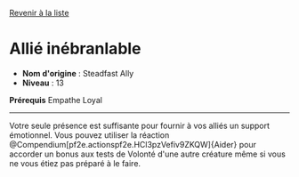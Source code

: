 [Revenir à la liste](..)

# Allié inébranlable

 * **Nom d'origine** : Steadfast Ally
 * **Niveau** : 13


<p><span id="ctl00_MainContent_DetailedOutput"><strong>Prérequis</strong> Empathe Loyal<br></span></p>
<hr>
<p>Votre seule présence est suffisante pour fournir à vos alliés un support émotionnel. Vous pouvez utiliser la réaction @Compendium[pf2e.actionspf2e.HCl3pzVefiv9ZKQW]{Aider} pour accorder un bonus aux tests de Volonté d'une autre créature même si vous ne vous étiez pas préparé à le faire.&nbsp;</p>